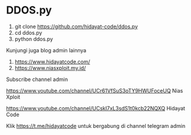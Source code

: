 # DDOS.py

1. git clone https://github.com/hidayat-code/ddos.py
2. cd ddos.py
3. python ddos.py

Kunjungi juga blog admin lainnya 
1. https://www.hidayatcode.com/
2. https://www.niasxploit.my.id/

Subscribe channel admin 

https://www.youtube.com/channel/UCr61VfSuS3oTY9HWUFoceUQ Nias Xploit




https://www.youtube.com/channel/UCskI7xL3sdS1t0kcb22NQXQ Hidayat Code


Klik https://t.me/hidayatcode untuk bergabung di channel telegram admin
